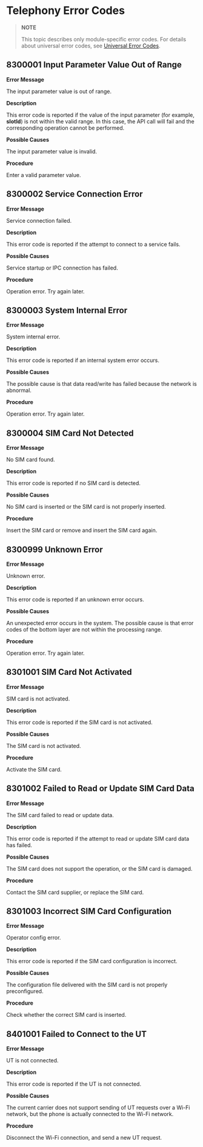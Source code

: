 # Telephony Error Codes

> **NOTE**
>
> This topic describes only module-specific error codes. For details about universal error codes, see [Universal Error Codes](../errorcode-universal.md).

## 8300001 Input Parameter Value Out of Range

**Error Message**

The input parameter value is out of range.

**Description**

This error code is reported if the value of the input parameter (for example, **slotId**) is not within the valid range. In this case, the API call will fail and the corresponding operation cannot be performed.

**Possible Causes**

The input parameter value is invalid.

**Procedure**

Enter a valid parameter value.



## 8300002 Service Connection Error

**Error Message**

Service connection failed.

**Description**

This error code is reported if the attempt to connect to a service fails.

**Possible Causes**

Service startup or IPC connection has failed.

**Procedure**

Operation error. Try again later.



## 8300003 System Internal Error

**Error Message**

System internal error.

**Description**

This error code is reported if an internal system error occurs.

**Possible Causes**

The possible cause is that data read/write has failed because the network is abnormal.

**Procedure**

Operation error. Try again later.


## 8300004 SIM Card Not Detected

**Error Message**

No SIM card found.

**Description**

This error code is reported if no SIM card is detected.

**Possible Causes**

No SIM card is inserted or the SIM card is not properly inserted.

**Procedure**

Insert the SIM card or remove and insert the SIM card again.


## 8300999 Unknown Error

**Error Message**

Unknown error.

**Description**

This error code is reported if an unknown error occurs.

**Possible Causes**

An unexpected error occurs in the system. The possible cause is that error codes of the bottom layer are not within the processing range.

**Procedure**

Operation error. Try again later.


## 8301001 SIM Card Not Activated

**Error Message**

SIM card is not activated.

**Description**

This error code is reported if the SIM card is not activated.

**Possible Causes**

The SIM card is not activated.

**Procedure**

Activate the SIM card.


## 8301002 Failed to Read or Update SIM Card Data

**Error Message**

The SIM card failed to read or update data.

**Description**

This error code is reported if the attempt to read or update SIM card data has failed.

**Possible Causes**

The SIM card does not support the operation, or the SIM card is damaged.

**Procedure**

Contact the SIM card supplier, or replace the SIM card.


## 8301003 Incorrect SIM Card Configuration

**Error Message**

Operator config error.

**Description**

This error code is reported if the SIM card configuration is incorrect.

**Possible Causes**

The configuration file delivered with the SIM card is not properly preconfigured.

**Procedure**

Check whether the correct SIM card is inserted.

## 8401001 Failed to Connect to the UT

**Error Message**

UT is not connected.

**Description**

This error code is reported if the UT is not connected.

**Possible Causes**

The current carrier does not support sending of UT requests over a Wi-Fi network, but the phone is actually connected to the Wi-Fi network.

**Procedure**

Disconnect the Wi-Fi connection, and send a new UT request.
